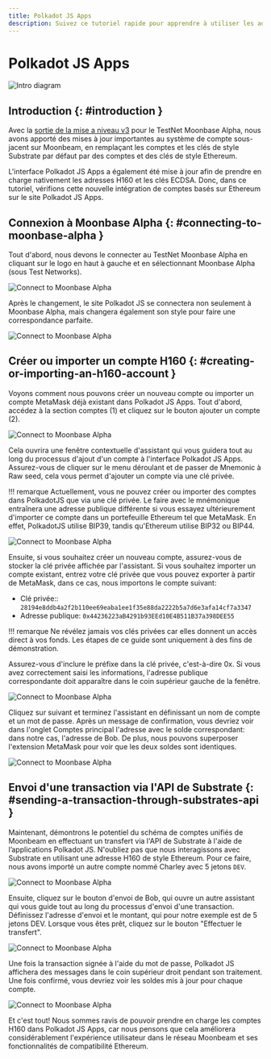 ```yaml
---
title: Polkadot JS Apps
description: Suivez ce tutoriel rapide pour apprendre à utiliser les adresses H160 standard Ethereum de Moonbeam avec des applications basées sur substrate comme Polkadot JS.
---
```

# Polkadot JS Apps

![Intro diagram](/images/polkadotjs/polkadotjs-banner.png)

## Introduction {: #introduction } 

Avec la [sortie de la mise a niveau v3](https://www.purestake.com/news/moonbeam-network-upgrades-account-structure-to-match-ethereum/) pour le TestNet Moonbase Alpha, nous avons apporté des mises à jour importantes au système de compte sous-jacent sur Moonbeam, en remplaçant les comptes et les clés de style Substrate par défaut par des comptes et des clés de style Ethereum.

L'interface Polkadot JS Apps a également été mise à jour afin de prendre en charge nativement les adresses H160 et les clés ECDSA. Donc, dans ce tutoriel, vérifions cette nouvelle intégration de comptes basés sur Ethereum sur le site Polkadot JS Apps.

## Connexion à Moonbase Alpha {: #connecting-to-moonbase-alpha } 

Tout d'abord, nous devons le connecter au TestNet Moonbase Alpha en cliquant sur le logo en haut à gauche et en sélectionnant Moonbase Alpha (sous Test Networks).

![Connect to Moonbase Alpha](/images/polkadotjs/polkadotjs-app1.png)

Après le changement, le site Polkadot JS se connectera non seulement à Moonbase Alpha, mais changera également son style pour faire une correspondance parfaite.

![Connect to Moonbase Alpha](/images/polkadotjs/polkadotjs-app2.png)

## Créer ou importer un compte H160 {: #creating-or-importing-an-h160-account } 

Voyons comment nous pouvons créer un nouveau compte ou importer un compte MetaMask déjà existant dans Polkadot JS Apps. Tout d'abord, accédez à la section comptes (1) et cliquez sur le bouton ajouter un compte (2).

![Connect to Moonbase Alpha](/images/polkadotjs/polkadotjs-app3.png)

Cela ouvrira une fenêtre contextuelle d'assistant qui vous guidera tout au long du processus d'ajout d'un compte à l'interface Polkadot JS Apps. Assurez-vous de cliquer sur le menu déroulant et de passer de Mnemonic à Raw seed, cela vous permet d'ajouter un compte via une clé privée.

!!! remarque
    Actuellement, vous ne pouvez créer ou importer des comptes dans PolkadotJS que via une clé privée. Le faire avec le mnémonique entraînera une adresse publique différente si vous essayez ultérieurement d'importer ce compte dans un portefeuille Ethereum tel que MetaMask. En effet, PolkadotJS utilise BIP39, tandis qu'Ethereum utilise BIP32 ou BIP44.

![Connect to Moonbase Alpha](/images/polkadotjs/polkadotjs-app4.png)

Ensuite, si vous souhaitez créer un nouveau compte, assurez-vous de stocker la clé privée affichée par l'assistant. Si vous souhaitez importer un compte existant, entrez votre clé privée que vous pouvez exporter à partir de MetaMask, dans ce cas, nous importons le compte suivant:

- Clé privée:: `28194e8ddb4a2f2b110ee69eaba1ee1f35e88da2222b5a7d6e3afa14cf7a3347`
- Adresse publique: `0x44236223aB4291b93EEd10E4B511B37a398DEE55` 

!!! remarque
    Ne révélez jamais vos clés privées car elles donnent un accès direct à vos fonds. Les étapes de ce guide sont uniquement à des fins de démonstration. 
    
Assurez-vous d'inclure le préfixe dans la clé privée, c'est-à-dire 0x. Si vous avez correctement saisi les informations, l'adresse publique correspondante doit apparaître dans le coin supérieur gauche de la fenêtre.

![Connect to Moonbase Alpha](/images/polkadotjs/polkadotjs-app5.png)

Cliquez sur suivant et terminez l'assistant en définissant un nom de compte et un mot de passe. Après un message de confirmation, vous devriez voir dans l'onglet Comptes principal l'adresse avec le solde correspondant: dans notre cas, l'adresse de Bob. De plus, nous pouvons superposer l'extension MetaMask pour voir que les deux soldes sont identiques.

![Connect to Moonbase Alpha](/images/polkadotjs/polkadotjs-app6.png)

## Envoi d'une transaction via l'API de Substrate {: #sending-a-transaction-through-substrates-api } 

Maintenant, démontrons le potentiel du schéma de comptes unifiés de Moonbeam en effectuant un transfert via l'API de Substrate à l'aide de l’applications Polkadot JS. N'oubliez pas que nous interagissons avec Substrate en utilisant une adresse H160 de style Ethereum. Pour ce faire, nous avons importé un autre compte nommé Charley avec 5 jetons `DEV`.

![Connect to Moonbase Alpha](/images/polkadotjs/polkadotjs-app7.png)

Ensuite, cliquez sur le bouton d'envoi de Bob, qui ouvre un autre assistant qui vous guide tout au long du processus d'envoi d'une transaction. Définissez l'adresse d'envoi et le montant, qui pour notre exemple est de 5 jetons DEV. Lorsque vous êtes prêt, cliquez sur le bouton "Effectuer le transfert".

![Connect to Moonbase Alpha](/images/polkadotjs/polkadotjs-app8.png)

Une fois la transaction signée à l'aide du mot de passe, Polkadot JS affichera des messages dans le coin supérieur droit pendant son traitement. Une fois confirmé, vous devriez voir les soldes mis à jour pour chaque compte.

![Connect to Moonbase Alpha](/images/polkadotjs/polkadotjs-app8.png)

Et c'est tout! Nous sommes ravis de pouvoir prendre en charge les comptes H160 dans Polkadot JS Apps, car nous pensons que cela améliorera considérablement l'expérience utilisateur dans le réseau Moonbeam et ses fonctionnalités de compatibilité Ethereum.
